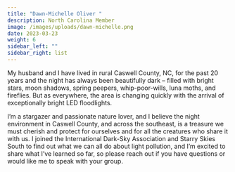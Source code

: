 ```yaml
---
title: "Dawn-Michelle Oliver "
description: North Carolina Member
image: /images/uploads/dawn-michelle.png
date: 2023-03-23
weight: 6
sidebar_left: ""
sidebar_right: list
---
```

My husband and I have lived in rural Caswell County, NC, for the past 20 years and the night has always been beautifully dark – filled with bright stars, moon shadows, spring peepers, whip-poor-wills, luna moths, and fireflies. But as everywhere, the area is changing quickly with the arrival of exceptionally bright LED floodlights. 

I’m a stargazer and passionate nature lover, and I believe the night environment in Caswell County, and across the southeast, is a treasure we must cherish and protect for ourselves and for all the creatures who share it with us. I joined the International Dark-Sky Association and Starry Skies South to find out what we can all do about light pollution, and I’m excited to share what I’ve learned so far, so please reach out if you have questions or would like me to speak with your group.
